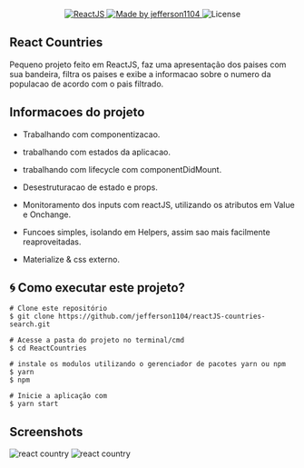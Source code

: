<p align="center">
  <a href="https://reactjs.org/">
    <img alt="ReactJS" src="https://img.shields.io/static/v1?color=blue&label=React&message=JS&?style=plastic&logo=React">
  </a>

  <a href="https://www.linkedin.com/in/jeffersonsjunior/">
    <img alt="Made by jefferson1104" src="https://img.shields.io/badge/made%20by-jefferson1104-blue">
  </a>

  <img alt="License" src="https://img.shields.io/badge/license-MIT-brightgreen?color=blue">
</p>


## React Countries
Pequeno projeto feito em ReactJS, faz uma apresentação dos paises com sua bandeira, filtra os paises e exibe a informacao sobre o numero da populacao de acordo com o pais filtrado.

## Informacoes do projeto
- Trabalhando com componentizacao.

- trabalhando com estados da aplicacao.

- trabalhando com lifecycle com componentDidMount.

- Desestruturacao de estado e props.

- Monitoramento dos inputs com reactJS, utilizando os atributos em Value e Onchange.

- Funcoes simples, isolando em Helpers, assim sao mais facilmente reaproveitadas.

- Materialize & css externo.


## :cyclone: Como executar este projeto?
```
# Clone este repositório
$ git clone https://github.com/jefferson1104/reactJS-countries-search.git

# Acesse a pasta do projeto no terminal/cmd
$ cd ReactCountries

# instale os modulos utilizando o gerenciador de pacotes yarn ou npm
$ yarn 
$ npm

# Inicie a aplicação com 
$ yarn start
```

## Screenshots
<img alt="react country" src="../public/screenshots/screenshot-01.png">
<img alt="react country" src="../public/screenshots/screenshot-02.png">